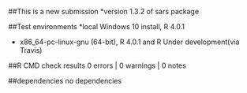 
##This is a new submission
*version 1.3.2 of sars package

##Test environments
*local Windows 10 install, R 4.0.1
* x86_64-pc-linux-gnu (64-bit), R 4.0.1 and R Under development(via Travis)
 
##R CMD check results
0 errors | 0 warnings | 0 notes

##dependencies
no dependencies
